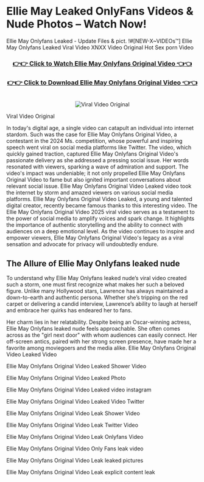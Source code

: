 # Ellie May Leaked OnlyFans Videos & Nude Photos – Watch Now!

Ellie May Onlyfans Leaked - Update Files & pict. !#[NEW-X~VIDEOs™] Ellie May Onlyfans Leaked Viral Video XNXX Video Original Hot Sex porn Video
<br>
<div align="center">
<h3><a href="https://links2leaks.com?utm_source=elliemay&utm_medium=gitlong" rel="nofollow">👉👉 Click to Watch Ellie May Onlyfans Original Video 👈👈</a></h3>
<h3><a href="https://links2leaks.com?utm_source=elliemay&utm_medium=gitlong" rel="nofollow">👉👉 Click to Download Ellie May Onlyfans Original Video 👈👈</a></h3>
<br>
<a href="https://links2leaks.com?utm_source=elliemay&utm_medium=gitlong" rel="nofollow"><img src="https://i.ibb.co/Gkj2r4b/banner.png" alt="Viral Video Original" style="max-width: 100%; display: inline-block;" data-target="animated-image.originalImage"></a>
</div>

Viral Video Original

In today's digital age, a single video can catapult an individual into internet stardom. Such was the case for Ellie May Onlyfans Original Video, a contestant in the 2024 Ms. competition, whose powerful and inspiring speech went viral on social media platforms like Twitter.
The video, which quickly gained traction, captured Ellie May Onlyfans Original Video's passionate delivery as she addressed a pressing social issue. Her words resonated with viewers, sparking a wave of admiration and support. The video's impact was undeniable; it not only propelled Ellie May Onlyfans Original Video to fame but also ignited important conversations about relevant social issue.
Ellie May Onlyfans Original Video Leaked video took the internet by storm and amazed viewers on various social media platforms. Ellie May Onlyfans Original Video Leaked, a young and talented digital creator, recently became famous thanks to this interesting video.
The Ellie May Onlyfans Original Video 2025 viral video serves as a testament to the power of social media to amplify voices and spark change. It highlights the importance of authentic storytelling and the ability to connect with audiences on a deep emotional level. As the video continues to inspire and empower viewers, Ellie May Onlyfans Original Video's legacy as a viral sensation and advocate for privacy will undoubtedly endure.

<h2>The Allure of Ellie May Onlyfans leaked nude</h2>


To understand why Ellie May Onlyfans leaked nude’s viral video created such a storm, one must first recognize what makes her such a beloved figure. Unlike many Hollywood stars, Lawrence has always maintained a down-to-earth and authentic persona. Whether she’s tripping on the red carpet or delivering a candid interview, Lawrence’s ability to laugh at herself and embrace her quirks has endeared her to fans.

Her charm lies in her relatability. Despite being an Oscar-winning actress, Ellie May Onlyfans leaked nude feels approachable. She often comes across as the "girl next door" with whom audiences can easily connect. Her off-screen antics, paired with her strong screen presence, have made her a favorite among moviegoers and the media alike.
Ellie May Onlyfans Original Video Leaked Video

Ellie May Onlyfans Original Video Leaked Shower Video

Ellie May Onlyfans Original Video Leaked Photo

Ellie May Onlyfans Original Video Leaked video instagram

Ellie May Onlyfans Original Video Leaked Video Twitter

Ellie May Onlyfans Original Video Leak Shower Video

Ellie May Onlyfans Original Video Leak Twitter Video

Ellie May Onlyfans Original Video Leak Onlyfans Video

Ellie May Onlyfans Original Video Only Fans leak video

Ellie May Onlyfans Original Video Leak leaked pictures

Ellie May Onlyfans Original Video Leak explicit content leak